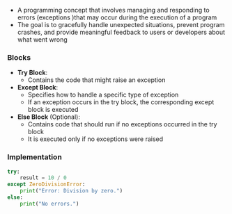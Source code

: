 - A programming concept that involves managing and responding to errors (exceptions )that may occur during the execution of a program
- The goal is to gracefully handle unexpected situations, prevent program crashes, and provide meaningful feedback to users or developers about what went wrong

### Blocks
- **Try Block**:
	- Contains the code that might raise an exception
- **Except Block**:
	- Specifies how to handle a specific type of exception
	- If an exception occurs in the try block, the corresponding except block is executed
- **Else Block** (Optional):
	- Contains code that should run if no exceptions occurred in the try block
	- It is executed only if no exceptions were raised

### Implementation
```python
try:
    result = 10 / 0
except ZeroDivisionError:
    print("Error: Division by zero.")
else:
    print("No errors.")
```
